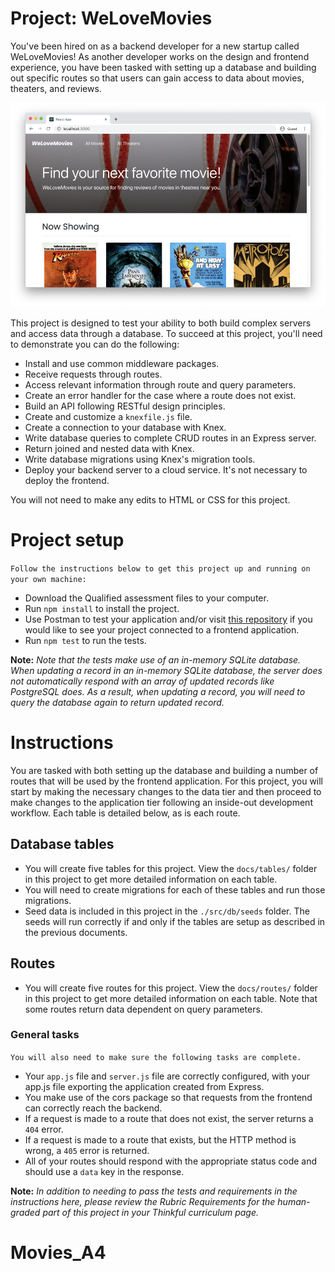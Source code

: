 # Project: WeLoveMovies

You've been hired on as a backend developer for a new startup called WeLoveMovies! As another developer works on the design and frontend experience, you have been tasked with setting up a database and building out specific routes so that users can gain access to data about movies, theaters, and reviews.

<img src="./instructions-photo.png" />

This project is designed to test your ability to both build complex servers and access data through a database. To succeed at this project, you'll need to demonstrate you can do the following:

* Install and use common middleware packages.
* Receive requests through routes.
* Access relevant information through route and query parameters.
* Create an error handler for the case where a route does not exist.
* Build an API following RESTful design principles.
* Create and customize a `knexfile.js` file.
* Create a connection to your database with Knex.
* Write database queries to complete CRUD routes in an Express server.
* Return joined and nested data with Knex.
* Write database migrations using Knex's migration tools.
* Deploy your backend server to a cloud service. It's not necessary to deploy the frontend.

You will not need to make any edits to HTML or CSS for this project.

# Project setup

`Follow the instructions below to get this project up and running on your own machine:`

* Download the Qualified assessment files to your computer.
* Run `npm install` to install the project.
* Use Postman to test your application and/or visit [this repository](https://github.com/BountyFiveO/WeLoveMovies-Front-end) if you would like to see your project connected to a frontend application.
* Run `npm test` to run the tests.

__Note:__ *Note that the tests make use of an in-memory SQLite database. When updating a record in an in-memory SQLite database, the server does not automatically respond with an array of updated records like PostgreSQL does. As a result, when updating a record, you will need to query the database again to return updated record.*

# Instructions

You are tasked with both setting up the database and building a number of routes that will be used by the frontend application. For this project, you will start by making the necessary changes to the data tier and then proceed to make changes to the application tier following an inside-out development workflow. Each table is detailed below, as is each route.

## Database tables

* You will create five tables for this project. View the `docs/tables/` folder in this project to get more detailed information on each table.
* You will need to create migrations for each of these tables and run those migrations.
* Seed data is included in this project in the `./src/db/seeds` folder. The seeds will run correctly if and only if the tables are setup as described in the previous documents.

## Routes

* You will create five routes for this project. View the `docs/routes/` folder in this project to get more detailed information on each table. Note that some routes return data dependent on query parameters.

### General tasks

`You will also need to make sure the following tasks are complete.`

* Your `app.js` file and `server.js` file are correctly configured, with your app.js file exporting the application created from Express.
* You make use of the cors package so that requests from the frontend can correctly reach the backend.
* If a request is made to a route that does not exist, the server returns a `404` error.
* If a request is made to a route that exists, but the HTTP method is wrong, a `405` error is returned.
* All of your routes should respond with the appropriate status code and should use a `data` key in the response.

__Note:__ *In addition to needing to pass the tests and requirements in the instructions here, please review the Rubric Requirements for the human-graded part of this project in your Thinkful curriculum page.*
# Movies_A4
